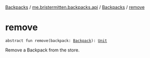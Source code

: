 [Backpacks](../../index.md) / [me.bristermitten.backpacks.api](../index.md) / [Backpacks](index.md) / [remove](./remove.md)

# remove

`abstract fun remove(backpack: `[`Backpack`](../-backpack/index.md)`): `[`Unit`](https://kotlinlang.org/api/latest/jvm/stdlib/kotlin/-unit/index.html)

Remove a Backpack from the store.

